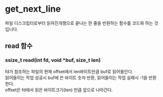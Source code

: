 # get_next_line
파일 디스크립터로부터 읽혀진개행으로 끝나는 한 줄을 반환하는 함수를 코드화 하는 것입니다.

## read 함수

### ssize_t read(int fd, void *buf, size_t len)
fd가 참조하는 파일의 현재 offset에서 len바이트만큼 buf로 읽어들인다.   
읽어들이는 작업 성공시 buf에 쓴 바이트 숫자 반환, 읽어들이는 작업 실패시 -1을 반환한다.   
offset은 fd에서 읽은 바이트크기(len) 만큼 앞으로 나아간다.   
